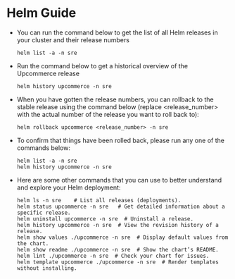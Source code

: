 # Helm Guide

- You can run the command below to get the list of all Helm releases in your cluster and their release numbers

    ```
    helm list -a -n sre
    ```

- Run the command below to get a historical overview of the Upcommerce release

    ```
    helm history upcommerce -n sre
    ```

- When you have gotten the release numbers, you can rollback to the stable release using the command below (replace <release_number> with the actual number of the release you want to roll back to):

    ```
    helm rollback upcommerce <release_number> -n sre
    ```

- To confirm that things have been rolled back, please run any one of the commands below:

    ```
    helm list -a -n sre
    helm history upcommerce -n sre
    ```

- Here are some other commands that you can use to better understand and explore your Helm deployment:

    ```
    helm ls -n sre    # List all releases (deployments).
    helm status upcommerce -n sre   # Get detailed information about a specific release.
    helm uninstall upcommerce -n sre  # Uninstall a release.
    helm history upcommerce -n sre  # View the revision history of a release.
    helm show values ./upcommerce -n sre  # Display default values from the chart.
    helm show readme ./upcommerce -n sre  # Show the chart’s README.
    helm lint ./upcommerce -n sre  # Check your chart for issues.
    helm template upcommerce ./upcommerce -n sre  # Render templates without installing.
    ```